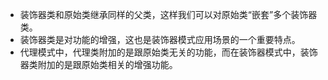 - 装饰器类和原始类继承同样的父类，这样我们可以对原始类“嵌套”多个装饰器类。
- 装饰器类是对功能的增强，这也是装饰器模式应用场景的一个重要特点。
- 代理模式中，代理类附加的是跟原始类无关的功能，而在装饰器模式中，装饰器类附加的是跟原始类相关的增强功能。
